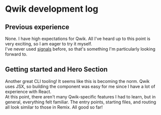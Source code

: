 # Qwik development log

## Previous experience

None. I have high expectations for Qwik. All I've heard up to this point is very exciting, so I am eager to try it myself. <br />
I've never used [signals](https://www.builder.io/blog/usesignal-is-the-future-of-web-frameworks) before, so that's something I'm particularly looking forward to.

## Getting started and Hero Section

Another great CLI tooling! It seems like this is becoming the norm. Qwik uses JSX, so building the component was easy for me since I have a lot of experience with React. <br />
At this point, there aren't many Qwik-specific features I had to learn, but in general, everything felt familiar. The entry points, starting files, and routing all look similar to those in Remix. All good so far!